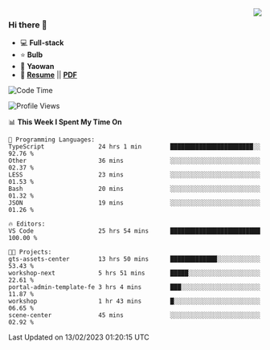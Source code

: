 <img align="right" src="https://github-readme-stats.vercel.app/api?username=LolipopJ&show_icons=true&count_private=true&hide_title=true&include_all_commits=true&theme=vue">

### Hi there 👋

- :computer: **Full-stack**
- :star: **Bulb**
- :pill: **Yaowan**
- :milky_way: [**Resume**](https://lolipopj.github.io/resume/) || [**PDF**](https://cdn.jsdelivr.net/gh/lolipopj/resume/export/resume-en.pdf)

<!--START_SECTION:waka-->
![Code Time](http://img.shields.io/badge/Code%20Time-947%20hrs%2010%20mins-blue)

![Profile Views](http://img.shields.io/badge/Profile%20Views-5-blue)

📊 **This Week I Spent My Time On** 

```text
💬 Programming Languages: 
TypeScript               24 hrs 1 min        ███████████████████████░░   92.76 % 
Other                    36 mins             ░░░░░░░░░░░░░░░░░░░░░░░░░   02.37 % 
LESS                     23 mins             ░░░░░░░░░░░░░░░░░░░░░░░░░   01.53 % 
Bash                     20 mins             ░░░░░░░░░░░░░░░░░░░░░░░░░   01.32 % 
JSON                     19 mins             ░░░░░░░░░░░░░░░░░░░░░░░░░   01.26 % 

🔥 Editors: 
VS Code                  25 hrs 54 mins      █████████████████████████   100.00 % 

🐱‍💻 Projects: 
gts-assets-center        13 hrs 50 mins      █████████████░░░░░░░░░░░░   53.43 % 
workshop-next            5 hrs 51 mins       █████░░░░░░░░░░░░░░░░░░░░   22.61 % 
portal-admin-template-fe 3 hrs 4 mins        ███░░░░░░░░░░░░░░░░░░░░░░   11.87 % 
workshop                 1 hr 43 mins        █░░░░░░░░░░░░░░░░░░░░░░░░   06.65 % 
scene-center             45 mins             ░░░░░░░░░░░░░░░░░░░░░░░░░   02.92 % 

```


 Last Updated on 13/02/2023 01:20:15 UTC
<!--END_SECTION:waka-->
